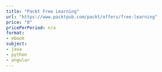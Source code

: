 ```yaml
---
title: "Packt Free Learning"
url: "https://www.packtpub.com/packt/offers/free-learning"
price: "0"
pricePerPeriod: n/a
format: 
- ebook
subject: 
- java
- python
- angular
---
```

